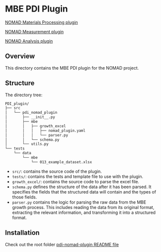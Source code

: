 # MBE PDI Plugin

[NOMAD Materials Processing plugin](https://github.com/FAIRmat-NFDI/nomad-material-processing)

[NOMAD Measurement plugin](https://github.com/FAIRmat-NFDI/nomad-measurements)

[NOMAD Analysis plugin](https://github.com/FAIRmat-NFDI/nomad-analysis)

## Overview

This directory contains the MBE PDI plugin for the NOMAD project.


## Structure

The directory tree:

```bash
PDI_plugin/
├── src
│   └── pdi_nomad_plugin
│       ├── __init__.py
│       ├── mbe
│       │   ├── growth_excel
│       │   │   ├── nomad_plugin.yaml
│       │   │   └── parser.py
│       │   └── schema.py
│       └── utils.py
└── tests
    └── data
        └── mbe
            └── 013_example_dataset.xlsx
```

- `src/`: contains the source code of the plugin.
- `tests/`: contains the tests and template file to use with the plugin.
- `growth_excel/`: contains the source code to parse the excel file.
- `schema.py` defines the structure of the data after it has been parsed. It specifies the fields that the structured data will contain and the types of those fields.
- `parser.py` contains the logic for parsing the raw data from the MBE growth process. This includes reading the data from its original format, extracting the relevant information, and transforming it into a structured format.


## Installation

Check out the root folder [pdi-nomad-plugin README file](https://github.com/PDI-Berlin/pdi-nomad-plugin)
